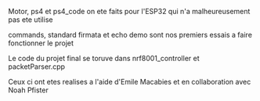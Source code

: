 Motor, ps4 et ps4_code on ete faits pour l'ESP32 qui n'a malheureusement pas ete utilise

commands, standard firmata et echo demo sont nos premiers essais a faire fonctionner le projet

Le code du projet final se toruve dans nrf8001_controller et packetParser.cpp

Ceux ci ont etes realises a l'aide d'Emile Macabies et en collaboration avec Noah Pfister
